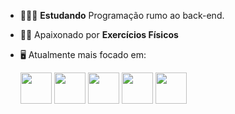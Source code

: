 - 👨🏻‍💻 **Estudando** Programação rumo ao back-end.
- 🧗🏼 Apaixonado por **Exercícios Físicos**
- 🖥️ Atualmente mais focado em:

  <img width='50' height='50' src="https://cdn.jsdelivr.net/gh/devicons/devicon/icons/python/python-original.svg" />
  
  <img width='50' height='50' src="https://cdn.jsdelivr.net/gh/devicons/devicon/icons/django/django-plain.svg" />
  
  <img width='50' height='50' src="https://cdn.jsdelivr.net/gh/devicons/devicon/icons/html5/html5-original.svg" />
  
  <img width='50' height='50' src="https://cdn.jsdelivr.net/gh/devicons/devicon/icons/css3/css3-original.svg" />

   <img width='50' height='50' src="https://icons8.com/icon/108784/javascript" />
